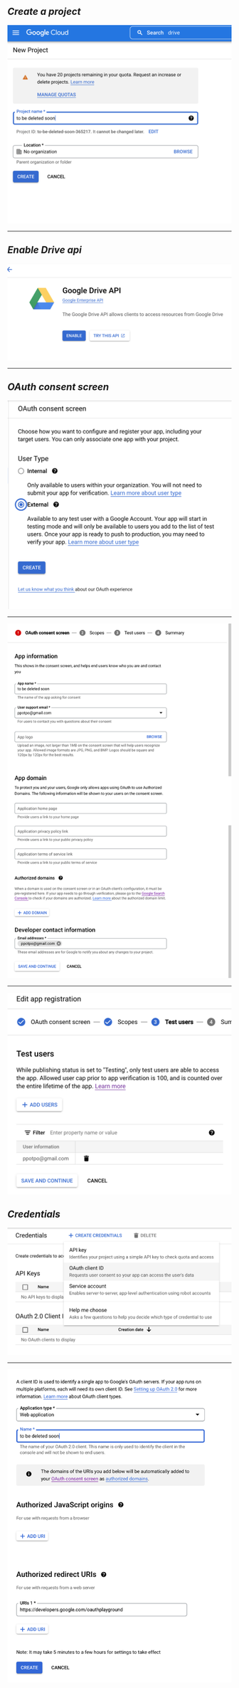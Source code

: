 ## _Create a project_

<img src="new-project.png" />

---

## _Enable Drive api_

<img src="google-drive-api.png" />

---

## _OAuth consent screen_

<img src="oauth-consent-screen.png" />

---

<img src="oauth-consent-screen2.png" />

---

<img src="oauth-consent-screen3.png" />

## _Credentials_

<img src="credentials.png" />

---

<img src="credentials2.png" />
